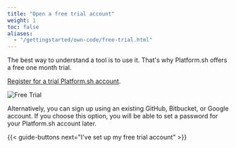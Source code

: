 ```yaml
---
title: "Open a free trial account"
weight: 1
toc: false
aliases:
  - "/gettingstarted/own-code/free-trial.html"
---
```


The best way to understand a tool is to use it. That's why Platform.sh offers a free one month trial.

[Register for a trial Platform.sh account](https://auth.api.platform.sh/register).

![Free Trial](/images/getting-started/free-trial.png "0.50")

Alternatively, you can sign up using an existing GitHub, Bitbucket, or Google account. If you choose this option, you will be able to set a password for your Platform.sh account later.

{{< guide-buttons next="I've set up my free trial account" >}}
